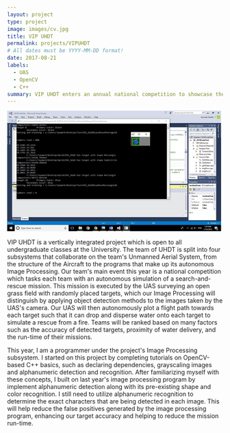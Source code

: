 ```yaml
---
layout: project
type: project
image: images/cv.jpg
title: VIP UHDT
permalink: projects/VIPUHDT
# All dates must be YYYY-MM-DD format!
date: 2017-08-21
labels:
  - UAS
  - OpenCV
  - C++
summary: VIP UHDT enters an annual national competition to showcase the team's UAS system and its ability to autonomously simulate a search-and-rescue mission. I contribute to this team by building on the team's C++ based Computer Vision program.
---
```


<img class="ui medium rounded image" src="../images/imageprocess.jpg">

VIP UHDT is a vertically integrated project which is open to all undergraduate classes at the University. The team of UHDT is split into four subsystems that collaborate on the team's Unmanned Aerial System, from the structure of the Aircraft to the programs that make up its autonomous Image Processing. Our team's main event this year is a national competition which tasks each team with an autonomous simulation of a search-and-rescue mission. This mission is executed by the UAS surveying an open grass field with randomly placed targets, which our Image Processing will distinguish by applying object detection methods to the images taken by the UAS's camera. Our UAS will then autonomously plot a flight path towards each target such that it can drop and disperse water onto each target to simulate a rescue from a fire. Teams will be ranked based on many factors such as the accuracy of detected targets, proximity of water delivery, and the run-time of their missions.

This year, I am a programmer under the project's Image Processing subsystem. I started on this project by completing tutorials on OpenCV-based C++ basics, such as declaring dependencies, grayscaling images and alphanumeric detection and recognition. After familiarizing myself with these concepts, I built on last year's image processing program by implement alphanumeric detection along with its pre-existing shape and color recognition. I still need to utilize alphanumeric recognition to determine the exact characters that are being detected in each image. This will help reduce the false positives generated by the image processing program, enhancing our target accuracy and helping to reduce the mission run-time.


